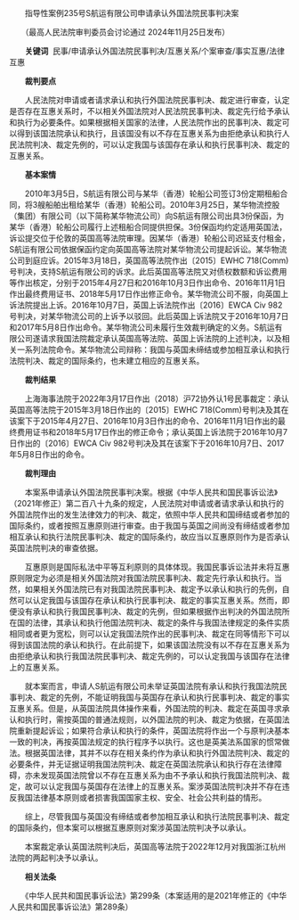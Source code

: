 　　指导性案例235号S航运有限公司申请承认外国法院民事判决案

　　（最高人民法院审判委员会讨论通过 2024年11月25日发布）

　　**关键词**  民事/申请承认外国法院民事判决/互惠关系/个案审查/事实互惠/法律互惠

　　**裁判要点**

　　人民法院对申请或者请求承认和执行外国法院民事判决、裁定进行审查，认定是否存在互惠关系时，不以相关外国法院对人民法院民事判决、裁定先行给予承认和执行为必要条件。如果根据相关国家的法律，人民法院作出的民事判决、裁定可以得到该国法院承认和执行，且该国没有以不存在互惠关系为由拒绝承认和执行人民法院判决、裁定先例的，可以认定我国与该国存在承认和执行民事判决、裁定的互惠关系。

　　**基本案情**

　　2010年3月5日，S航运有限公司与某华（香港）轮船公司签订3份定期租船合同，将3艘船舶出租给某华（香港）轮船公司。2010年3月25日，某华物流控股（集团）有限公司（以下简称某华物流公司）向S航运有限公司出具3份保函，为某华（香港）轮船公司履行上述租船合同提供担保。3份保函均约定适用英国法，诉讼提交位于伦敦的英国高等法院审理。因某华（香港）轮船公司迟延支付租金，S航运有限公司依据保函约定向英国高等法院对某华物流公司提起诉讼。某华物流公司到庭应诉。2015年3月18日，英国高等法院作出〔2015〕EWHC 718(Comm)号判决，支持S航运有限公司的诉求。此后英国高等法院又对债权数额和诉讼费用等作出核定，分别于2015年4月27日和2016年10月3日作出命令、2016年11月1日作出最终费用证书、2018年5月17日作出修正命令。某华物流公司不服，向英国上诉法院提出上诉。2016年10月7日，英国上诉法院作出〔2016〕EWCA Civ 982号判决，对某华物流公司的上诉予以驳回。此后英国上诉法院又于2016年10月7日和2017年5月8日作出命令。某华物流公司未履行生效裁判确定的义务。S航运有限公司遂请求我国法院裁定承认英国高等法院、英国上诉法院的上述判决，以及相关一系列法院命令。某华物流公司辩称：我国与英国未缔结或参加相互承认和执行法院判决、裁定的国际条约，也未建立相应的互惠关系。

　　**裁判结果**

　　上海海事法院于2022年3月17日作出（2018）沪72协外认1号民事裁定：承认英国高等法院于2015年3月18日作出的〔2015〕EWHC 718(Comm)号判决及其在该案下于2015年4月27日、2016年10月3日作出的命令、2016年11月1日作出的最终费用证书和2018年5月17日作出的修正命令；承认英国上诉法院于2016年10月7日作出的〔2016〕EWCA Civ 982号判决及其在该案下于2016年10月7日、2017年5月8日作出的命令。

　　**裁判理由**

　　本案系申请承认外国法院民事判决案。根据《中华人民共和国民事诉讼法》（2021年修正）第二百八十九条的规定，人民法院对申请或者请求承认和执行的外国法院作出的发生法律效力的判决、裁定，依照中华人民共和国缔结或者参加的国际条约，或者按照互惠原则进行审查。由于我国与英国之间尚没有缔结或者参加相互承认和执行法院民事判决、裁定的国际条约，故应当以互惠原则作为是否承认英国法院判决的审查依据。

　　互惠原则是国际私法中平等互利原则的具体体现。我国民事诉讼法并未将互惠原则限定为必须是相关外国法院对我国法院民事判决、裁定先行承认和执行。当然，如果相关外国法院已有对我国法院民事判决、裁定予以承认和执行的先例，自然可以认定我国与该国存在承认和执行民事判决、裁定的事实互惠关系。然而，即便没有承认和执行我国民事判决、裁定的先例，但如果根据作出判决的外国法院所在国的法律，其承认和执行他国法院判决、裁定的条件与我国法律规定的条件实质相同或者更为宽松，则可以认定我国法院作出的民事判决、裁定在同等情形下可以得到该国法院的承认和执行。在此前提下，如果该国法院没有以不存在互惠关系为由拒绝承认和执行我国法院民事判决、裁定先例的，可以认定我国与该国存在法律上的互惠关系。

　　就本案而言，申请人S航运有限公司未举证英国法院有承认和执行我国法院民事判决、裁定的先例，不能证明我国与英国存在承认和执行民事判决、裁定的事实互惠关系。但是，从英国法院具体操作来看，外国法院的判决、裁定在英国寻求承认和执行时，需按英国的普通法规则，以外国法院的判决、裁定为依据，在英国法院重新提起诉讼；如果符合承认和执行的条件，英国法院将作出一个与原判决基本一致的判决，再按英国法规定的执行程序予以执行。这也是英美法系国家的惯常做法。根据英国法律，其并不以存在相关条约作为承认和执行外国法院判决、裁定的必要条件，并无证据证明我国法院判决、裁定在英国法院承认和执行存在法律障碍，亦未发现英国法院曾以不存在互惠关系为由不予承认和执行我国法院判决、裁定，故可以认定我国与英国存在法律上的互惠关系。案涉英国法院判决并不存在违反我国法律基本原则或者损害我国国家主权、安全、社会公共利益的情形。

　　综上，尽管我国与英国没有缔结或者参加相互承认和执行法院民事判决、裁定的国际条约，但本案可以根据互惠原则对案涉英国法院判决予以承认。

　　本案裁定承认英国法院判决后，英国高等法院于2022年12月对我国浙江杭州法院的两起判决予以承认。

　　**相关法条**

　　《中华人民共和国民事诉讼法》第299条（本案适用的是2021年修正的《中华人民共和国民事诉讼法》第289条）